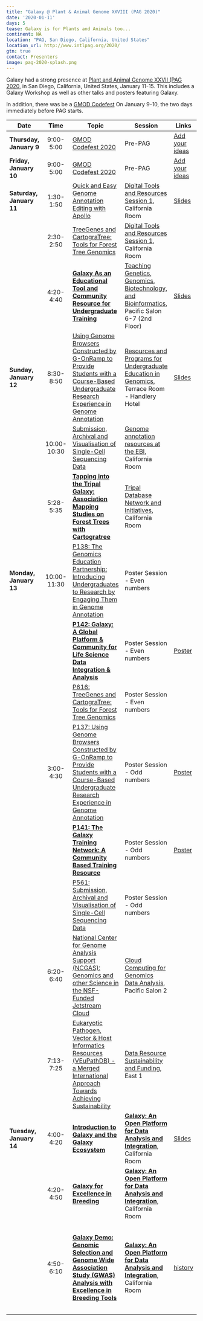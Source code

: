 ```yaml
---
title: "Galaxy @ Plant & Animal Genome XXVIII (PAG 2020)"
date: '2020-01-11'
days: 5
tease: Galaxy is for Plants and Animals too...
continent: NA
location: "PAG, San Diego, California, United States"
location_url: http://www.intlpag.org/2020/
gtn: true
contact: Presenters
image: pag-2020-splash.png
---
```


Galaxy had a strong presence at [Plant and Animal Genome XXVII (PAG 2020](http://www.intlpag.org/), in San Diego, California, United States, January 11-15. This includes a Galaxy Workshop as well as other talks and posters featuring Galaxy.

In addition, there was be a [GMOD Codefest](http://gmod.org/wiki/Codefest_2020) On January 9-10, the two days immediately before PAG starts.

| Date | Time | Topic | Session | Links | Contact |
| ---- | :----: | ---- | ---- | ---- | ---- |
| **Thursday, January 9** | 9:00-5:00 | [GMOD Codefest 2020](http://gmod.org/wiki/Codefest_2020) | Pre-PAG | [Add your ideas](https://docs.google.com/document/d/1_CnUW_W4tNyl7lSlihCwZDKT45VQQxcI3I-VgjnC2Dc/edit?usp=sharing) | [Scott Cain](http://gmod.org/wiki/User:Scott), [Dave Clements](/src/people/dave-clements/index.md) |
| **Friday, January 10** | 9:00-5:00 | [GMOD Codefest 2020](http://gmod.org/wiki/Codefest_2020) | Pre-PAG | [Add your ideas](https://docs.google.com/document/d/1_CnUW_W4tNyl7lSlihCwZDKT45VQQxcI3I-VgjnC2Dc/edit?usp=sharing) | [Scott Cain](http://gmod.org/wiki/User:Scott), [Dave Clements](/src/people/dave-clements/index.md) |
| **Saturday, January 11** | 1:30-1:50 | [Quick and Easy Genome Annotation Editing with Apollo](https://plan.core-apps.com/pag_2020/abstract/a885a36a840d339cf200206aaf8055c9) | [Digital Tools and Resources Session 1](https://plan.core-apps.com/pag_2020/event/680f532f0a26f8c2f8d1736dbb051890), California Room | [Slides](https://www.slideshare.net/nathandunneugene/digital-resources-quick-and-easy-genome-annotation-editing-with-apollo) | [Nathan Dunn](http://www.berkeleybop.org/people/nathan-dunn/) |
| | 2:30-2:50 | [TreeGenes and CartograTree: Tools for Forest Tree Genomics](https://plan.core-apps.com/pag_2020/event/d60310dad9818605b937c0137958c9ce) | [Digital Tools and Resources Session 1](https://plan.core-apps.com/pag_2020/event/680f532f0a26f8c2f8d1736dbb051890), California Room | | [Emily Grau](http://plantcompgenomics.com/people-emily-grau/) |
| | 4:20-4:40 | **[Galaxy As an Educational Tool and Community Resource for Undergraduate Training](https://plan.core-apps.com/pag_2020/event/60658e794c2a6d06f3aa20dcfb5fc100)** | [Teaching Genetics, Genomics, Biotechnology, and Bioinformatics](https://plan.core-apps.com/pag_2020/event/680f532f0a26f8c2f8d1736dbb0303c8), Pacific Salon 6-7 (2nd Floor) |  [Slides](https://depot.galaxyproject.org/hub/attachments/events/2020-pag/pag2020-gtn-slides.pdf) | [Mo Heydarian](/src/people/mo-heydarian/index.md) |
| **Sunday, January 12** | 8:30-8:50 | [Using Genome Browsers Constructed by G-OnRamp to Provide Students with a Course-Based Undergraduate Research Experience in Genome Annotation](https://plan.core-apps.com/pag_2020/event/60658e794c2a6d06f3aa20dcfb6074c8) | [Resources and Programs for Undergraduate Education in Genomics](https://plan.core-apps.com/pag_2020/event/680f532f0a26f8c2f8d1736dbb03ffae), Terrace Room - Handlery Hotel | [Slides](https://depot.galaxyproject.org/hub/attachments/events/2020-pag/pag2020-g-onramp-slides.pdf) | [Wilson Leung](https://biology.wustl.edu/people/wilson-leung) | 
| | 10:00-10:30| [Submission, Archival and Visualisation of Single-Cell Sequencing Data](https://plan.core-apps.com/pag_2020/abstract/9d8fed59-9c8d-4dfd-b39c-e0eb32cddc34) | [Genome annotation resources at the EBI](https://plan.core-apps.com/pag_2020/event/680f532f0a26f8c2f8d1736dbb064c91), California Room | | [Nancy George](https://www.ebi.ac.uk/about/people/nancy-george) |
| | 5:28-5:35 | **[Tapping into the Tripal Galaxy: Association Mapping Studies on Forest Trees with Cartogratree](https://plan.core-apps.com/pag_2020/event/d58894cb3c5f7a1019a50c969c5b7535)** | [Tripal Database Network and Initiatives](https://plan.core-apps.com/pag_2020/event/680f532f0a26f8c2f8d1736dbb054ce2), California Room | | [Nic Herndon](https://myweb.ecu.edu/herndonn19/) |
| **Monday, January 13** | 10:00-11:30 | [P138: The Genomics Education Partnership: Introducing Undergraduates to Research by Engaging Them in Genome Annotation](https://plan.core-apps.com/pag_2020/abstract/c36ea450c35dad0021dfc0a90dfda528) | Poster Session - Even numbers | | [Sarah Elgin](https://en.wikipedia.org/wiki/Sarah_Elgin) |
| | | **[P142: Galaxy: A Global Platform & Community for Life Science Data Integration & Analysis](https://plan.core-apps.com/pag_2020/abstract/d58894cb3c5f7a1019a50c969c59cd70)** | Poster Session - Even numbers | [Poster](https://depot.galaxyproject.org/hub/attachments/events/2020-pag/pag2020-galaxy-poster.pdf) | [Dave Clements](/src/people/dave-clements/index.md) |
| | | [P616: TreeGenes and CartograTree: Tools for Forest Tree Genomics](https://plan.core-apps.com/pag_2020/abstract/0bc8b133f1593865d26b54a355e9327f) | Poster Session - Even numbers | |  [Emily Grau](http://plantcompgenomics.com/people-emily-grau/) |
| | 3:00-4:30 | [P137: Using Genome Browsers Constructed by G-OnRamp to Provide Students with a Course-Based Undergraduate Research Experience in Genome Annotation](https://plan.core-apps.com/pag_2020/abstract/c36ea450c35dad0021dfc0a90dfd70ac) | Poster Session - Odd numbers | [Poster](https://depot.galaxyproject.org/hub/attachments/events/2020-pag/pag2020-galaxy-poster.pdf) | [Wilson Leung](https://biology.wustl.edu/people/wilson-leung) | 
| | | **[P141: The Galaxy Training Network: A Community Based Training Resource](https://plan.core-apps.com/pag_2020/abstract/d58894cb3c5f7a1019a50c969c59b001)** | Poster Session - Odd numbers | [Poster](https://depot.galaxyproject.org/hub/attachments/events/2020-pag/pag2020-gtn-poster.pdf) | [Mo Heydarian](/src/people/mo-heydarian/index.md) |
| | | [P561: Submission, Archival and Visualisation of Single-Cell Sequencing Data](https://plan.core-apps.com/pag_2020/abstract/66342fa357793c308766316c381c3cc0) |  Poster Session - Odd numbers | |  [Nancy George](https://www.ebi.ac.uk/about/people/nancy-george) |
| | 6:20-6:40 | [National Center for Genome Analysis Support (NCGAS): Genomics and other Science in the NSF-Funded Jetstream Cloud](https://plan.core-apps.com/pag_2020/event/113c3cf6f8416ef27402b60534ad197d) | [Cloud Computing for Genomics Data Analysis](https://plan.core-apps.com/pag_2020/event/91d41f080d91bca973636b572e642935), Pacific Salon 2 | | [Thomas G. Doak](https://ncgas.org/Tom-staff-page.php) | 
| | 7:13-7:25 | [Eukaryotic Pathogen, Vector & Host Informatics Resources (VEuPathDB) - a Merged International Approach Towards Achieving Sustainability](https://plan.core-apps.com/pag_2020/event/06b15a6d8bf3d42e3dbaf3d39ebad5d7) | [Data Resource Sustainability and Funding](https://plan.core-apps.com/pag_2020/event/680f532f0a26f8c2f8d1736dbb048f4a), East 1 | | [Jessica Kissinger](http://mango.ctegd.uga.edu/jkissingLab/) |
| **Tuesday, January 14** | 4:00-4:20 | **[Introduction to Galaxy and the Galaxy Ecosystem](https://plan.core-apps.com/pag_2020/event/a8f1e9dbae7dc0d6d1e5f05d4657f89d)** | **[Galaxy: An Open Platform for Data Analysis and Integration](https://plan.core-apps.com/pag_2020/event/680f532f0a26f8c2f8d1736dbb037b2d)**, California Room  | [Slides](https://depot.galaxyproject.org/hub/attachments/events/2020-pag/pag2020-intro-slides.pdf) | [Dave Clements](/src/people/dave-clements/index.md) |
| | 4:20-4:50 | **[Galaxy for Excellence in Breeding](https://plan.core-apps.com/pag_2020/event/0faacece23744ad32bb082ce6b8c5e27)** | **[Galaxy: An Open Platform for Data Analysis and Integration](https://plan.core-apps.com/pag_2020/event/680f532f0a26f8c2f8d1736dbb037b2d)**, California Room |[]() | [Star Yanxin Gao](https://twitter.com/stargao3) |
|  | 4:50-6:10 | **[Galaxy Demo: Genomic Selection and Genome Wide Association Study (GWAS) Analysis with Excellence in Breeding Tools](https://plan.core-apps.com/pag_2020/event/959619631bade74d533994f26e218d04)** | **[Galaxy: An Open Platform for Data Analysis and Integration](https://plan.core-apps.com/pag_2020/event/680f532f0a26f8c2f8d1736dbb037b2d)**, California Room | [history](http://galaxy-demo.excellenceinbreeding.org/u/clements/h/pag-2020-3k-rgp) | [Star Yanxin Gao](https://twitter.com/stargao3), [Mo Heydarian](/src/people/mo-heydarian/index.md), [Dave Clements](/src/people/dave-clements/index.md), Umesh Rosyara, Jose Crossa, Mathias Lorieux |
